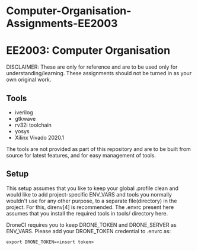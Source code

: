# Computer-Organisation-Assignments-EE2003
EE2003: Computer Organisation
=============================

DISCLAIMER: These are only for reference and are to be used only for understanding/learning. These assignments should not be turned in as your own original work.

Tools
-----
* iverilog
* gtkwave
* rv32i toolchain
* yosys
* Xilinx Vivado 2020.1

The tools are not provided as part of this repository and are to be built from source for latest features, and for easy management of tools.

Setup
-----
This setup assumes that you like to keep your global .profile clean and would like to add project-specific ENV_VARS and tools you normally wouldn't use for any other purpose, to a separate file(directory) in the project. For this, direnv[4] is recommended. The .envrc present here assumes that you install the required tools in tools/ directory here.

DroneCI requires you to keep DRONE_TOKEN and DRONE_SERVER as ENV_VARS. Please add your DRONE_TOKEN credential to .envrc as:

    export DRONE_TOKEN=<insert token>
